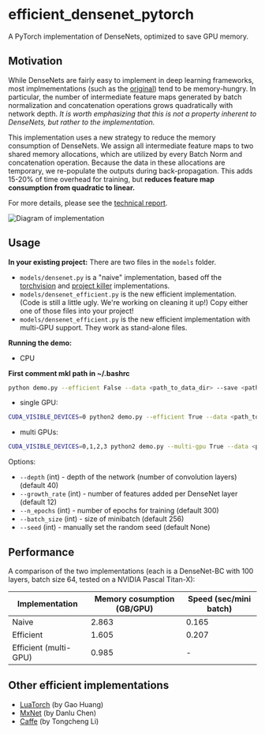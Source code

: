 # efficient_densenet_pytorch
A PyTorch implementation of DenseNets, optimized to save GPU memory.

## Motivation
While DenseNets are fairly easy to implement in deep learning frameworks, most
implmementations (such as the [original](https://github.com/liuzhuang13/DenseNet)) tend to be memory-hungry.
In particular, the number of intermediate feature maps generated by batch normalization and concatenation operations
grows quadratically with network depth.
*It is worth emphasizing that this is not a property inherent to DenseNets, but rather to the implementation.*

This implementation uses a new strategy to reduce the memory consumption of DenseNets.
We assign all intermediate feature maps to two shared memory allocations,
which are utilized by every Batch Norm and concatenation operation.
Because the data in these allocations are temporary, we re-populate the outputs during back-propagation.
This adds 15-20% of time overhead for training, but **reduces feature map consumption from quadratic to linear.**

For more details, please see the [technical report](https://arxiv.org/pdf/1707.06990.pdf).

![Diagram of implementation](https://raw.github.com/gpleiss/efficient_densenet_pytorch/master/images/forward.png)

## Usage

**In your existing project:**
There are two files in the `models` folder.
 - `models/densenet.py` is a "naive" implementation, based off the [torchvision](https://github.com/pytorch/vision/blob/master/torchvision/models/densenet.py) and
[project killer](https://github.com/felixgwu/img_classification_pk_pytorch/blob/master/models/densenet.py) implementations.
 - `models/densenet_efficient.py` is the new efficient implementation. (Code is still a little ugly. We're working on cleaning it up!)
Copy either one of those files into your project!
 - `models/densenet_efficient.py` is the new efficient implementation with multi-GPU support.
They work as stand-alone files.

**Running the demo:**

- CPU

**First comment mkl path in ~/.bashrc**

```sh
python demo.py --efficient False --data <path_to_data_dir> --save <path_to_save_dir>
```

- single GPU:

```sh
CUDA_VISIBLE_DEVICES=0 python2 demo.py --efficient True --data <path_to_data_dir> --save <path_to_save_dir>
```


- multi GPUs:

```sh
CUDA_VISIBLE_DEVICES=0,1,2,3 python2 demo.py --multi-gpu True --data <path_to_data_dir> --save <path_to_save_dir>
```


Options:
- `--depth` (int) - depth of the network (number of convolution layers) (default 40)
- `--growth_rate` (int) - number of features added per DenseNet layer (default 12)
- `--n_epochs` (int) - number of epochs for training (default 300)
- `--batch_size` (int) - size of minibatch (default 256)
- `--seed` (int) - manually set the random seed (default None)

## Performance

A comparison of the two implementations (each is a DenseNet-BC with 100 layers, batch size 64, tested on a NVIDIA Pascal Titan-X):

| Implementation | Memory cosumption (GB/GPU) | Speed (sec/mini batch) |
|----------------|------------------------|------------------------|
| Naive          |  2.863  | 0.165                  |
| Efficient      |  1.605  | 0.207                  |
| Efficient (multi-GPU)      |  0.985  | -                  |


## Other efficient implementations
- [LuaTorch](https://github.com/liuzhuang13/DenseNet/tree/master/models) (by Gao Huang)
- [MxNet](https://github.com/taineleau/efficient_densenet_mxnet) (by Danlu Chen)
- [Caffe](https://github.com/Tongcheng/DN_CaffeScript) (by Tongcheng Li)
